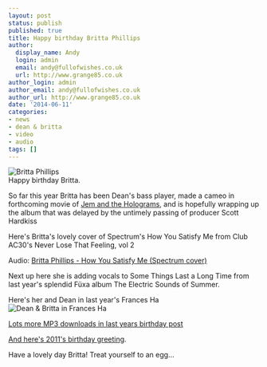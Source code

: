 ```yaml
---
layout: post
status: publish
published: true
title: Happy birthday Britta Phillips
author:
  display_name: Andy
  login: admin
  email: andy@fullofwishes.co.uk
  url: http://www.grange85.co.uk
author_login: admin
author_email: andy@fullofwishes.co.uk
author_url: http://www.grange85.co.uk
date: '2014-06-11'
categories:
- news
- dean & britta
- video
- audio
tags: []
---
```

![Britta Phillips](https://farm7.staticflickr.com/6031/5896032582_d1a11c5ac3_z.jpg)  
Happy birthday Britta.

So far this year Britta has been Dean's bass player, made a cameo in forthcoming movie of [Jem and the Holograms](http://www.imdb.com/title/tt3614530/combined), and is hopefully wrapping up the album that was delayed by the untimely passing of producer Scott Hardkiss

Here's Britta's lovely cover of Spectrum's How You Satisfy Me from Club AC30's Never Lose That Feeling, vol 2

Audio: [Britta Phillips - How You Satisfy Me (Spectrum cover)](https://media.fullofwishes.co.uk/00-misc/audio/britta-phillips-how-you-satisfy-me.mp3)

Next up here she is adding vocals to Some Things Last a Long Time from last year's splendid Füxa album The Electric Sounds of Summer.  


Here's her and Dean in last year's Frances Ha  
![Dean & Britta in Frances Ha](https://media.fullofwishes.co.uk/00-misc/pictures/frances-ha-screencap.jpg)

[Lots more MP3 downloads in last years birthday post](/2013/06/11/happy-birthday-britta-phillips/)

[And here's 2011's birthday greeting](/2012/06/11/audio-happy-birthday-britta-phillips/).

Have a lovely day Britta! Treat yourself to an egg...  

